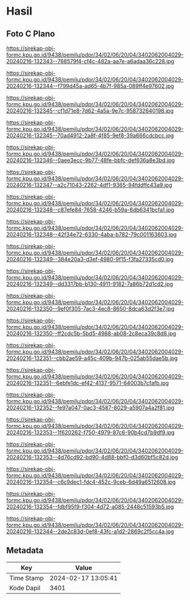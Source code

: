 # Hasil

## Foto C Plano

https://sirekap-obj-formc.kpu.go.id/9438/pemilu/pdpr/34/02/06/20/04/3402062004029-20240216-132343--768579f4-cf4c-482a-aa7e-a6adaa36c228.jpg

https://sirekap-obj-formc.kpu.go.id/9438/pemilu/pdpr/34/02/06/20/04/3402062004029-20240216-132344--f799d45a-ad65-4b7f-985a-089ff4e97602.jpg

https://sirekap-obj-formc.kpu.go.id/9438/pemilu/pdpr/34/02/06/20/04/3402062004029-20240216-132345--cf1d71e8-7d62-4a5a-9e7c-958732640198.jpg

https://sirekap-obj-formc.kpu.go.id/9438/pemilu/pdpr/34/02/06/20/04/3402062004029-20240216-132345--70ad4912-2a8f-4f85-9ef8-39a666cdcbcc.jpg

https://sirekap-obj-formc.kpu.go.id/9438/pemilu/pdpr/34/02/06/20/04/3402062004029-20240216-132346--0aee3ecc-9b77-48fe-bbfc-def636a8e3bd.jpg

https://sirekap-obj-formc.kpu.go.id/9438/pemilu/pdpr/34/02/06/20/04/3402062004029-20240216-132347--a2c71043-2262-4df1-9365-94fddffc43a9.jpg

https://sirekap-obj-formc.kpu.go.id/9438/pemilu/pdpr/34/02/06/20/04/3402062004029-20240216-132348--c87efe84-7658-4246-b59a-6db6341bcfa1.jpg

https://sirekap-obj-formc.kpu.go.id/9438/pemilu/pdpr/34/02/06/20/04/3402062004029-20240216-132348--42f34e72-6330-4aba-b782-79c001163603.jpg

https://sirekap-obj-formc.kpu.go.id/9438/pemilu/pdpr/34/02/06/20/04/3402062004029-20240216-132349--384e20a3-d3ef-4980-9f15-f3fa27335cd0.jpg

https://sirekap-obj-formc.kpu.go.id/9438/pemilu/pdpr/34/02/06/20/04/3402062004029-20240216-132349--dd3317bb-b130-4911-9182-7a86b72d1cd2.jpg

https://sirekap-obj-formc.kpu.go.id/9438/pemilu/pdpr/34/02/06/20/04/3402062004029-20240216-132350--9ef0f305-7ac3-4ec8-8650-8dca63d2f3e7.jpg

https://sirekap-obj-formc.kpu.go.id/9438/pemilu/pdpr/34/02/06/20/04/3402062004029-20240216-132350--ff2cdc5b-5bd5-4988-ab08-2c8eca39c8d8.jpg

https://sirekap-obj-formc.kpu.go.id/9438/pemilu/pdpr/34/02/06/20/04/3402062004029-20240216-132351--cbb2ae59-a45c-409b-947b-025ab55dae5b.jpg

https://sirekap-obj-formc.kpu.go.id/9438/pemilu/pdpr/34/02/06/20/04/3402062004029-20240216-132351--6ebfe1dc-ef42-4137-9571-64003b7cfafb.jpg

https://sirekap-obj-formc.kpu.go.id/9438/pemilu/pdpr/34/02/06/20/04/3402062004029-20240216-132352--fe97a047-0ac3-4587-8029-a5907a4a2f81.jpg

https://sirekap-obj-formc.kpu.go.id/9438/pemilu/pdpr/34/02/06/20/04/3402062004029-20240216-132353--1f620262-f750-4979-87c6-90b4cd7b9df9.jpg

https://sirekap-obj-formc.kpu.go.id/9438/pemilu/pdpr/34/02/06/20/04/3402062004029-20240216-132353--4d76cd92-bd90-4d88-bbf0-d3d60bf5c82d.jpg

https://sirekap-obj-formc.kpu.go.id/9438/pemilu/pdpr/34/02/06/20/04/3402062004029-20240216-132354--c6c9dec1-fdc4-452c-9ceb-6d49a6512608.jpg

https://sirekap-obj-formc.kpu.go.id/9438/pemilu/pdpr/34/02/06/20/04/3402062004029-20240216-132354--fdbf95f9-f304-4d72-a085-2448c51593b5.jpg

https://sirekap-obj-formc.kpu.go.id/9438/pemilu/pdpr/34/02/06/20/04/3402062004029-20240216-132344--2de2c83d-0ef8-43fc-a1d2-2869c2f5cc4a.jpg


## Metadata

| Key        | Value               |
| ---------- | ------------------- |
| Time Stamp | 2024-02-17 13:05:41 |
| Kode Dapil | 3401                |



